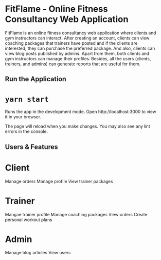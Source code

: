 # FitFlame - Online Fitness Consultancy Web Application 

FitFlame is an online fitness consultancy web application where clients and gym instructors can 
interact. After creating an account, clients can view coaching packages that trainers have posted and 
if the clients are interested, they can purchase the preferred package. And also, clients can view blog 
posts published by admins. Apart from them, both clients and gym instructors can manage their 
profiles.
Besides, all the users (clients, trainers, and admins) can generate reports that are useful for them.

## Run the Application

# `yarn start`
Runs the app in the development mode.
Open http://localhost:3000 to view it in your browser.

The page will reload when you make changes.
You may also see any lint errors in the console.

## Users & Features
# Client
Manage orders
Manage profile
View trainer packages

# Trainer
Mangae trainer profile
Manage coaching packages
View orders
Create personal workout plans

# Admin
Manage blog articles
View users
